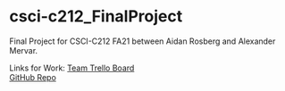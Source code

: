 # csci-c212_FinalProject
Final Project for CSCI-C212 FA21 between Aidan Rosberg and Alexander Mervar.

Links for Work:
[Team Trello Board](https://trello.com/b/eAG35tmm/csci-c212-final-project)\
[GitHub Repo](https://github.com/alexandermervar/csci-c212_FinalProject)
